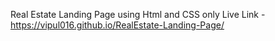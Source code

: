 Real Estate Landing Page using Html and CSS only 
Live Link -  https://vipul016.github.io/RealEstate-Landing-Page/

